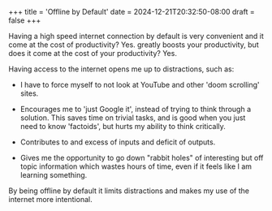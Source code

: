 +++
title = 'Offline by Default'
date = 2024-12-21T20:32:50-08:00
draft = false
+++

Having a high speed internet connection by default is very convenient and
it come at the cost of productivity? Yes.
greatly boosts your productivity, but does it come at the cost of your
productivity? Yes.

<!--more-->

Having access to the internet opens me up to distractions, such as:

- I have to force myself to not look at YouTube and other 'doom scrolling'
sites.

- Encourages me to 'just Google it', instead of trying to think through a
solution. This saves time on trivial tasks, and is good when you just need to
know 'factoids', but hurts my ability to think critically.

- Contributes to and excess of inputs and deficit of outputs.

- Gives me the opportunity to go down "rabbit holes" of interesting but off
topic information which wastes hours of time, even if it feels like I am
learning something.

By being offline by default it limits distractions and makes my use of the
internet more intentional.
